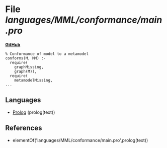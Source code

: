 # File _languages/MML/conformance/main.pro_
**[GitHub](https://github.com/softlang/yas/blob/master/languages/MML/conformance/main.pro)**
```
% Conformance of model to a metamodel
conforms(M, MM) :-
  require(
    graphMissing,
    graph(M)),
  require(
    metamodelMissing,
...
```

## Languages
* [Prolog](../languages/Prolog.md) (prolog(text))

## References
* elementOf('languages/MML/conformance/main.pro',prolog(text))

